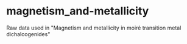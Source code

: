 # magnetism_and-metallicity
Raw data used in "Magnetism and metallicity in moiré transition metal dichalcogenides"
